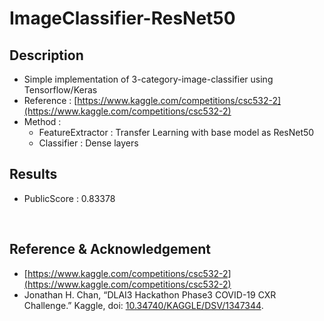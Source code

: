 # ImageClassifier-ResNet50

## Description
- Simple implementation of 3-category-image-classifier using Tensorflow/Keras
- Reference : [https://www.kaggle.com/competitions/csc532-2](https://www.kaggle.com/competitions/csc532-2)
- Method : 
  - FeatureExtractor : Transfer Learning with base model as ResNet50
  - Classifier : Dense layers

## Results
  - PublicScore : 0.83378

</br>

## Reference & Acknowledgement
- [https://www.kaggle.com/competitions/csc532-2](https://www.kaggle.com/competitions/csc532-2)
- Jonathan H. Chan, “DLAI3 Hackathon Phase3 COVID-19 CXR Challenge.” Kaggle, doi: [10.34740/KAGGLE/DSV/1347344](https://doi.org/10.34740/KAGGLE/DSV/1347344).